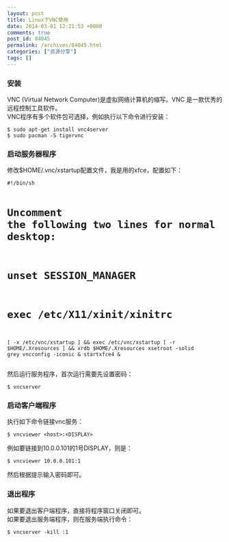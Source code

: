 ```yaml
---
layout: post
title: Linux下VNC使用
date: 2014-03-01 12:21:53 +0000
comments: true
post_id: 84045
permalink: /archives/84045.html
categories: ["资源分享"]
tags: []
---
```


<h3>安装</h3>
<p>VNC (Virtual Network Computer)是虚拟网络计算机的缩写。VNC 是一款优秀的远程控制工具软件。<br>
VNC程序有多个软件包可选择，例如执行以下命令进行安装：</p>
<pre><code>$ sudo apt-get install vnc4server
$ sudo pacman -S tigervnc
</code></pre>
<h3>启动服务器程序</h3>
<p>修改$HOME/.vnc/xstartup配置文件，我是用的xfce，配置如下：</p>
<pre><code>#!/bin/sh

# Uncomment the following two lines for normal desktop:
# unset SESSION_MANAGER
# exec /etc/X11/xinit/xinitrc

[ -x /etc/vnc/xstartup ] &amp;&amp; exec /etc/vnc/xstartup
[ -r $HOME/.Xresources ] &amp;&amp; xrdb $HOME/.Xresources
xsetroot -solid grey
vncconfig -iconic &amp;
startxfce4 &amp;
</code></pre>
<p>然后运行服务程序，首次运行需要先设置密码：</p>
<pre><code>$ vncserver
</code></pre>
<h3>启动客户端程序</h3>
<p>执行如下命令链接vnc服务：</p>
<pre><code>$ vncviewer &lt;host&gt;:&lt;DISPLAY&gt;
</code></pre>
<p>例如要链接到10.0.0.101的1号DISPLAY，则是：</p>
<pre><code>$ vncviewer 10.0.0.101:1
</code></pre>
<p>然后根据提示输入密码即可。</p>
<h3>退出程序</h3>
<p>如果要退出客户端程序，直接将程序窗口关闭即可。<br>
如果要退出服务端程序，则在服务端执行命令：  </p>
<pre><code>$ vncserver -kill :1
</code></pre>
